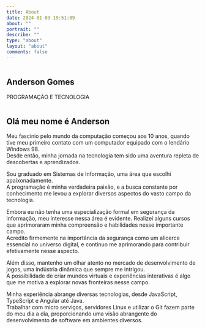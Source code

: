```yaml
---
title: About
date: 2024-01-03 19:51:09
about: ""
portrait: ""
describe: ""
type: "about"
layout: "about"
comments: false
---
```


<section class="section home-section" id="home-section">
    <div class="container has-text-centered">
    <div class="column is-6 is-offset-3">
        <h1 class="title home-section-title">Anderson <span class="home-section-title-red">Gomes</span></h1>
        <p class="subtitle">PROGRAMAÇÃO E TECNOLOGIA</p>
        <a class="button is-primary is-large floating-arrow-top" href="#about-me-section">
            <span class="icon is-large">
                <i class="fas fa-arrow-down"></i>
            </span>
        </a>
    </div>
    </div>
</section>
<section class="section" id="about-me-section">
    <div class="container">
        <div class="column is-8 is-offset-2">
            <h1 class="title home-section-title">Olá meu nome é Anderson</h1>
            <p class="subtitle recuo">
            Meu fascínio pelo mundo da computação começou aos 10 anos, quando tive meu primeiro contato com um computador equipado com o lendário Windows 98. 
            <br>Desde então, minha jornada na tecnologia tem sido uma aventura repleta de descobertas e aprendizados.
            </p>
            <p class="subtitle recuo">
            Sou graduado em Sistemas de Informação, uma área que escolhi apaixonadamente. 
            <br>A programação é minha verdadeira paixão, e a busca constante por conhecimento me levou a explorar diversos aspectos do vasto campo da tecnologia.
            </p>
            <p class="subtitle recuo">
            Embora eu não tenha uma especialização formal em segurança da informação, meu interesse nessa área é evidente. Realizei alguns cursos que aprimoraram minha compreensão e habilidades nesse importante campo. 
            <br>Acredito firmemente na importância da segurança como um alicerce essencial no universo digital, e continuo me aprimorando para contribuir efetivamente nesse aspecto.
            </p>
            <p class="subtitle recuo">
            Além disso, mantenho um olhar atento no mercado de desenvolvimento de jogos, uma indústria dinâmica que sempre me intrigou. 
            <br>A possibilidade de criar mundos virtuais e experiências interativas é algo que me motiva a explorar novas fronteiras nesse campo.
            </p>
            <p class="subtitle recuo">
            Minha experiência abrange diversas tecnologias, desde JavaScript, TypeScript e Angular até Java. 
            <br>Trabalhar com micro serviços, servidores Linux e utilizar o Git fazem parte do meu dia a dia, proporcionando uma visão abrangente do desenvolvimento de software em ambientes diversos.
            </p>
        </div>
    </div>
</section>
